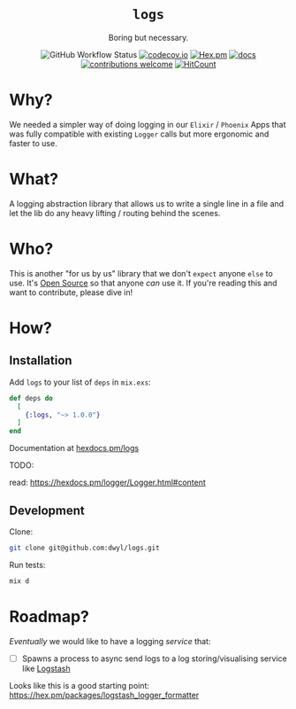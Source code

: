 <div align="center">

# `logs`


Boring but necessary. 

![GitHub Workflow Status](https://img.shields.io/github/workflow/status/dwyl/logs/Elixir%20CI?label=build&style=flat-square)
[![codecov.io](https://img.shields.io/codecov/c/github/dwyl/logs/master.svg?style=flat-square)](https://codecov.io/github/dwyl/logs?branch=master)
[![Hex.pm](https://img.shields.io/hexpm/v/logs?color=brightgreen&style=flat-square)](https://hex.pm/packages/logs)
[![docs](https://img.shields.io/badge/docs-maintained-brightgreen?style=flat-square)](https://hexdocs.pm/logs/api-reference.html)
[![contributions welcome](https://img.shields.io/badge/contributions-welcome-brightgreen.svg?style=flat-square)](https://github.com/dwyl/logs/issues)
[![HitCount](https://hits.dwyl.com/dwyl/logs.svg)](https://hits.dwyl.com/dwyl/logs)

</div>

# Why?

We needed a simpler way 
of doing logging 
in our `Elixir` / `Phoenix` Apps
that was fully compatible with existing `Logger` calls
but more ergonomic and faster to use.

# What?

A logging abstraction library that allows us to write a single line 
in a file and let the lib do any heavy lifting / routing behind the scenes.

# Who?

This is another "for us by us" library 
that we don't `expect` anyone `else` to use.
It's 
[Open Source](https://github.com/dwyl/start-here/blob/63468a6bc020f88c762465823da7419478f29687/manifesto.md#open-source-always)
so that anyone _can_ use it.
If you're reading this 
and want to contribute,
please dive in!

# How?

## Installation

Add `logs` to your list of `deps` in `mix.exs`:

```elixir
def deps do
  [
    {:logs, "~> 1.0.0"}
  ]
end
```

Documentation at [hexdocs.pm/logs](https://hexdocs.pm/logs)

TODO:

read: https://hexdocs.pm/logger/Logger.html#content

## Development

Clone:
```sh
git clone git@github.com:dwyl/logs.git
```

Run tests:

```sh
mix d
```

# Roadmap?

_Eventually_ we would like to have a logging _service_
that:

+ [ ] Spawns a process to async send logs 
to a log storing/visualising service like 
[Logstash](https://www.elastic.co/logstash/)

Looks like this is a good starting point: 
https://hex.pm/packages/logstash_logger_formatter